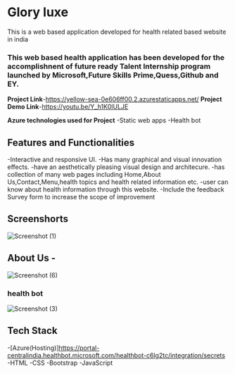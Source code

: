 
# Glory luxe

This is a web based application developed for health related based website in india

### This web based health application has been developed for the accomplishnent of future ready Talent Internship program Iaunched by Microsoft,Future Skills Prime,Quess,Github and EY.


**Project Link**-https://yellow-sea-0e606ff00.2.azurestaticapps.net/
**Project Demo Link**-https://youtu.be/Y_h1K0lULJE

**Azure technologies used for Project**
-Static web apps
-Health bot

## Features and Functionalities 

-Interactive and responsive UI.
-Has many graphical and visual innovation effects.
-have an aesthetically pleasing visual design and architecure.
-has collection of many web pages including Home,About Us,Contact,Menu,health topics and health related information etc.
-user can know about health information through this website.
-Include the feedback Survey form to increase the scope of improvement

## Screenshorts

![Screenshot (1)](https://user-images.githubusercontent.com/116545094/203858449-404274eb-ae7f-4bef-addc-c2a855e0d1ba.png)







## About Us -

![Screenshot (6)](https://user-images.githubusercontent.com/116545094/203858758-66355508-6328-4e3a-92ca-fc0dde3de273.png)




### health bot






![Screenshot (3)](https://user-images.githubusercontent.com/116545094/203858806-e7ab6a41-8a01-4ff2-a727-6438ebf85435.png)

## Tech Stack

-[Azure(Hosting)]https://portal-centralindia.healthbot.microsoft.com/healthbot-c6lg2tc/integration/secrets
-HTML
-CSS
-Bootstrap
-JavaScript
